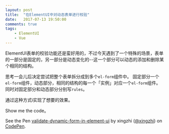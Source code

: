 ```yaml
---
layout: post
title:  "在ElementUI中对动态表单进行校验"
date:   2017-07-13 19:50:00
comments: true
tags:
    - ElementUI
    - Vue
---
```


ElementUI表单的校验功能还是蛮好用的，不过今天遇到了一个特殊的场景，表单的一部分是固定的，另一部分是动态变化的--这一个部分可以动态的添加和删除某个相同的结构。

思考一会儿后决定尝试把整个表单拆分成到多个`el-form`组件中。
固定部分一个`el-form`组件，动态部分，相同的结构的每一个「实例」对应一个`el-form`组件。
同时对固定部分和动态部分分别写`rules`。

通过这种方式i实现了想要的效果。

Show me the code。

<p data-height="300" data-theme-id="18224" data-slug-hash="vZbpPK" data-default-tab="result" data-user="xingzhi" data-embed-version="2" data-pen-title="validate-dynamic-form-in-element-ui" class="codepen">See the Pen <a href="https://codepen.io/xingzhi/pen/vZbpPK/">validate-dynamic-form-in-element-ui</a> by xingzhi (<a href="https://codepen.io/xingzhi">@xingzhi</a>) on <a href="https://codepen.io">CodePen</a>.</p>
<script async src="https://production-assets.codepen.io/assets/embed/ei.js"></script>
